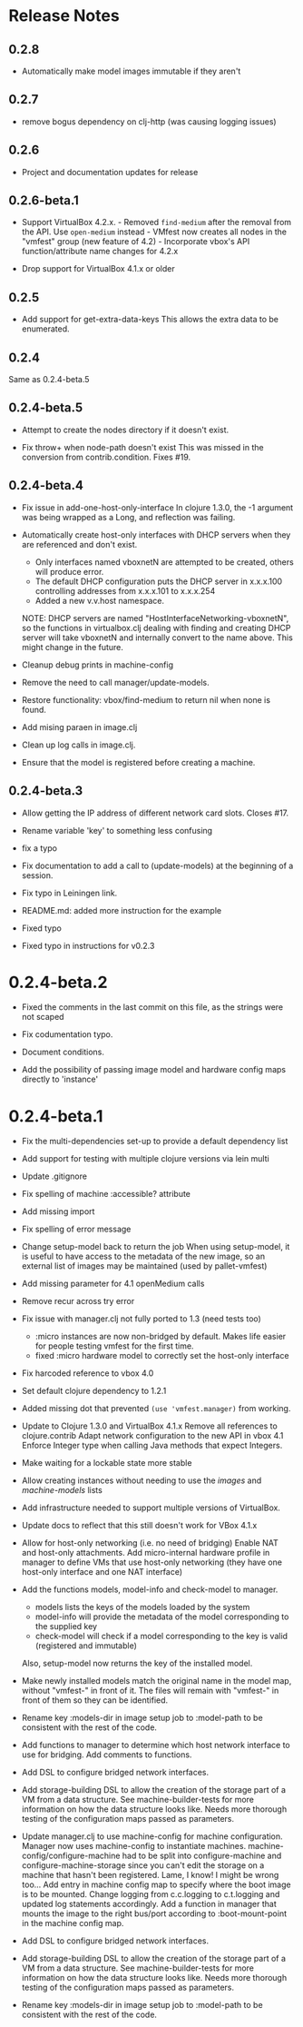 # Release Notes

## 0.2.8

- Automatically make model images immutable if they aren't

## 0.2.7

- remove bogus dependency on clj-http (was causing logging issues)

## 0.2.6

- Project and documentation updates for release

## 0.2.6-beta.1

- Support VirtualBox 4.2.x. 
      - Removed `find-medium` after the removal from the API. Use
        `open-medium` instead
      - VMfest now creates all nodes in the "vmfest" group (new
        feature of 4.2)
      - Incorporate vbox's API function/attribute name changes for
        4.2.x

- Drop support for VirtualBox 4.1.x or older


## 0.2.5

- Add support for get-extra-data-keys
  This allows the extra data to be enumerated.

## 0.2.4

Same as 0.2.4-beta.5

## 0.2.4-beta.5

- Attempt to create the nodes directory if it doesn't exist.

- Fix throw+ when node-path doesn't exist
  This was missed in the conversion from contrib.condition. Fixes #19.

## 0.2.4-beta.4

- Fix issue in add-one-host-only-interface
  In clojure 1.3.0, the -1 argument was being wrapped as a Long, and
  reflection was failing.

- Automatically create host-only interfaces with DHCP servers when they are
  referenced and don't exist.
   - Only interfaces named vboxnetN are attempted to be created, others
    will produce error.
  - The default DHCP configuration puts the DHCP server in x.x.x.100
    controlling addresses from x.x.x.101 to x.x.x.254
  - Added a new v.v.host namespace.

  NOTE: DHCP servers are named "HostInterfaceNetworking-vboxnetN", so the
  functions in virtualbox.clj dealing with finding and creating DHCP server
  will take vboxnetN and internally convert to the name above. This might
  change in the future.

- Cleanup debug prints in machine-config

- Remove the need to call manager/update-models.

- Restore functionality: vbox/find-medium to return nil when none is found.

- Add mising paraen in image.clj

- Clean up log calls in image.clj.

- Ensure that the model is registered before creating a machine.

## 0.2.4-beta.3

- Allow getting the IP address of different network card slots. Closes #17.

- Rename variable 'key' to something less confusing

- fix a typo

- Fix documentation to add a call to (update-models) at the beginning of a
  session.

- Fix typo in Leiningen link.

- README.md: added more instruction for the example

- Fixed typo

- Fixed typo in instructions for v0.2.3

# 0.2.4-beta.2

- Fixed the comments in the last commit on this file, as the strings were not
  scaped

- Fix codumentation typo.

- Document conditions.

- Add the possibility of passing image model and hardware config maps
  directly to 'instance'

# 0.2.4-beta.1

- Fix the multi-dependencies set-up to provide a default dependency list

- Add support for testing with multiple clojure versions via lein multi

- Update .gitignore

- Fix spelling of machine :accessible? attribute

- Add missing import

- Fix spelling of error message

- Change setup-model back to return the job
  When using setup-model, it is useful to have access to the metadata of
  the new image, so an external list of images may be maintained (used by
  pallet-vmfest)

- Add missing parameter for 4.1 openMedium calls

- Remove recur across try error

- Fix issue with manager.clj not fully ported to 1.3 (need tests too)
  - :micro instances are now non-bridged by default. Makes life easier for 
  people testing vmfest for the first time.
  - fixed :micro hardware model to correctly set the host-only interface

- Fix harcoded reference to vbox 4.0

- Set default clojure dependency to 1.2.1

- Added missing dot that prevented `(use 'vmfest.manager)` from working.

- Update to Clojure 1.3.0 and VirtualBox 4.1.x
  Remove all references to clojure.contrib Adapt network configuration to
  the new API in vbox 4.1 Enforce Integer type when calling Java methods
  that expect Integers.

- Make waiting for a lockable state more stable

- Allow creating instances without needing to use the *images* and
  *machine-models* lists

- Add infrastructure needed to support multiple versions of VirtualBox.

- Update docs to reflect that this still doesn't work for VBox 4.1.x

- Allow for host-only networking (i.e. no need of bridging)
  Enable NAT and host-only attachments. Add micro-internal hardware profile
  in manager to define VMs that use host-only networking (they have one
  host-only interface and one NAT interface)

- Add the functions models, model-info and check-model to manager.
  - models lists the keys of the models loaded by the system
  - model-info will provide the metadata of the model corresponding to the
  supplied key
  - check-model will check if a model corresponding to the key is valid
  (registered and immutable)

  Also, setup-model now returns the key of the installed model.

- Make newly installed models match the original name in the model map,
  without "vmfest-" in front of it. The files will remain with "vmfest-" in
  front of them so they can be identified.

- Rename key :models-dir in image setup job to :model-path to be consistent
  with the rest of the code.

- Add functions to manager to determine which host network interface to use
  for bridging.
  Add comments to functions.

- Add DSL to configure bridged network interfaces.

- Add storage-building DSL to allow the creation of the storage part of a VM
  from a data structure.
  See machine-builder-tests for more information on how the data structure
  looks like. Needs more thorough testing of the configuration maps passed
  as parameters.

- Update manager.clj to use machine-config for machine configuration.
  Manager now uses machine-config to instantiate machines.
  machine-config/configure-machine had to be split into configure-machine
  and configure-machine-storage since you can't edit the storage on a
  machine that hasn't been registered. Lame, I know! I might be wrong
  too... Add entry in machine config map to specify where the boot image is
  to be mounted. Change logging from c.c.logging to c.t.logging and updated
  log statements accordingly. Add a function in manager that mounts the
  image to the right bus/port according to :boot-mount-point in the machine
  config map.

- Add DSL to configure bridged network interfaces.

- Add storage-building DSL to allow the creation of the storage part of a VM
  from a data structure.
  See machine-builder-tests for more information on how the data structure
  looks like. Needs more thorough testing of the configuration maps passed
  as parameters.

- Rename key :models-dir in image setup job to :model-path to be consistent
  with the rest of the code.

